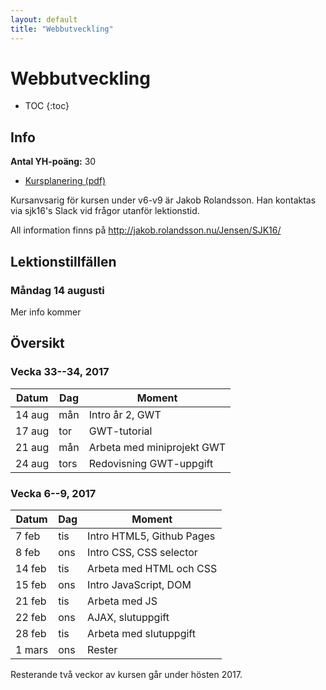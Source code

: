 ```yaml
---
layout: default
title: "Webbutveckling"
---
```



Webbutveckling
======================

* TOC
{:toc}

Info
----

**Antal YH-poäng:** 30

* [Kursplanering (pdf)](kursplanering11.pdf)

Kursanvsarig för kursen under v6-v9 är Jakob Rolandsson. Han kontaktas via sjk16's Slack vid frågor utanför lektionstid.

All information finns på http://jakob.rolandsson.nu/Jensen/SJK16/

Lektionstillfällen
-------------

### Måndag 14 augusti

Mer info kommer



Översikt
--------

### Vecka 33--34, 2017
Datum  | Dag | Moment
-------|-----|--------------
14 aug | mån | Intro år 2, GWT 
17 aug | tor | GWT-tutorial
21 aug | mån | Arbeta med miniprojekt GWT
24 aug | tors | Redovisning GWT-uppgift



### Vecka 6--9, 2017

Datum  | Dag | Moment
-------|-----|--------------
7 feb | tis | Intro HTML5, Github Pages
8 feb | ons | Intro CSS, CSS selector
14 feb | tis |  Arbeta med HTML och CSS
15 feb | ons | Intro JavaScript, DOM
21 feb | tis |  Arbeta med JS
22 feb | ons |  AJAX, slutuppgift
28 feb | tis |  Arbeta med slutuppgift
1 mars | ons |  Rester

Resterande två veckor av kursen går under hösten 2017.


